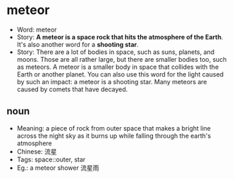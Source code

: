 # meteor

- Word: meteor
- Story: **A meteor is a space rock that hits the atmosphere of the Earth**. It's also another word for a **shooting star**.
- Story: There are a lot of bodies in space, such as suns, planets, and moons. Those are all rather large, but there are smaller bodies too, such as meteors. A meteor is a smaller body in space that collides with the Earth or another planet. You can also use this word for the light caused by such an impact: a meteor is a shooting star. Many meteors are caused by comets that have decayed.

## noun

- Meaning: a piece of rock from outer space that makes a bright line across the night sky as it burns up while falling through the earth's atmosphere
- Chinese: 流星
- Tags: space::outer, star
- Eg.: a meteor shower 流星雨


